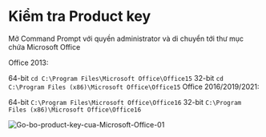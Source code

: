 # Kiểm tra Product key
Mở Command Prompt với quyền administrator và di chuyển tới thư mục chứa Microsoft Office

Office 2013:

64-bit
`cd C:\Program Files\Microsoft Office\Office15`
32-bit
`cd C:\Program Files (x86)\Microsoft Office\Office15`
Office 2016/2019/2021:

64-bit
`C:\Program Files\Microsoft Office\Office16`
32-bit
`C:\Program Files (x86)\Microsoft Office\Office16`

![Go-bo-product-key-cua-Microsoft-Office-01](https://s3-hcm-r1.longvan.net/thuvien/shared/1223/Go-bo-product-key-cua-Microsoft-Office-01.png)
